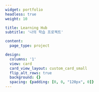 ```yaml
---
widget: portfolio
headless: true
weight: 10

title: Learning Hub
subtitle: '나의 학습 프로젝트'

content:
  page_type: project

design:
  columns: '1'
  view: card
  card_view_layout: custom_card_small
  flip_alt_rows: true
  background: {}
  spacing: {padding: [0, 0, "120px", 0]}
---
```

